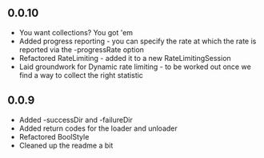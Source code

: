 ## 0.0.10
- You want collections?  You got 'em
- Added progress reporting - you can specify the rate at which
	the rate is reported via the -progressRate option
- Refactored RateLimiting - added it to a new RateLimitingSession
- Laid groundwork for Dynamic rate limiting - to be worked out
	once we find a way to collect the right statistic

## 0.0.9
- Added -successDir and -failureDir
- Added return codes for the loader and unloader
- Refactored BoolStyle
- Cleaned up the readme a bit

